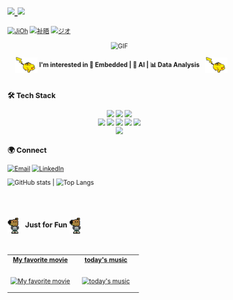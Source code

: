 <h1>
  <a href="https://github.com/gitgio99">
    <img src="https://img.shields.io/badge/gitgio99-c0e07f?style=for-the-badge&logo=pinboard&logoColor=white" height="48" />
    <img src="https://img.shields.io/badge/Name-전지오-c0e07f?style=for-the-badge&logo=github" height="48" />
    
  </a>
</h1>

[![JiOh](https://img.shields.io/badge/𝐉𝐢𝐎𝐡-EN-0b84fe?style=social&logo=pinboard&logoColor=0b84fe)](https://github.com/gitgio99)
[![祉晤](https://img.shields.io/badge/祉晤-CN-dd7469?style=social&logo=pinboard&logoColor=dd7469)](https://github.com/gitgio99)
[![ジオ](https://img.shields.io/badge/ジオ-JP-ffa500?style=social&logo=pinboard&logoColor=ff1493)](https://github.com/gitgio99)


<div align="center">
<img hight="200" width="500" alt="GIF" align="center" src="https://media1.giphy.com/media/v1.Y2lkPTc5MGI3NjExNmFoNDF0czFhbTU2bjlxanI0Z3o3ZTYwaHYya3pqbWNjenI5d3VpYyZlcD12MV9pbnRlcm5hbF9naWZfYnlfaWQmY3Q9Zw/dxn6fRlTIShoeBr69N/giphy.gif">
</div>
<br>

<div align="center">
<p style="margin:0">
  <img src="images/2bullets852%20on%20Planet%20Minecraft.gif" alt="vibe" width="50" style="vertical-align:middle;margin-left:8px;">
  <strong>I'm interested in 🔧 Embedded | 🤖 AI | 📊 Data Analysis</strong>
  <img src="images/2bullets852%20on%20Planet%20Minecraft.gif" alt="vibe" width="50" style="vertical-align:middle;margin-left:8px;">
</p>
</div>
<br>

### 🛠 Tech Stack

<p align="center">
  <!-- Core Languages -->
  <img src="https://img.shields.io/badge/C-00599C?style=for-the-badge&logo=c&logoColor=white"/>
  <img src="https://img.shields.io/badge/C++-00599C?style=for-the-badge&logo=cplusplus&logoColor=white"/>
  <img src="https://img.shields.io/badge/Python-3776AB?style=for-the-badge&logo=python&logoColor=white"/>
  <br/>

  <!-- Embedded + OS/Tools -->
  <img src="https://img.shields.io/badge/STM32-03234B?style=for-the-badge&logo=stmicroelectronics&logoColor=white"/>
  <!-- Keil: 로고 없으면 텍스트형, ARM 로고 대체 or 커스텀 로고 -->
  <img src="https://img.shields.io/badge/Keil_uVision-0083AB?style=for-the-badge&logo=arm&logoColor=white"/>
  <img src="https://img.shields.io/badge/Linux-FCC624?style=for-the-badge&logo=linux&logoColor=black"/>
  <img src="https://img.shields.io/badge/Docker-2496ED?style=for-the-badge&logo=docker&logoColor=white"/>
  <img src="https://img.shields.io/badge/Git-F05032?style=for-the-badge&logo=git&logoColor=white"/>
  <br/>

  <!-- Editors -->
  <img src="https://img.shields.io/badge/VS_Code-007ACC?style=for-the-badge&logo=visualstudiocode&logoColor=white"/>

</p>


### 🌍 Connect
[![Email](https://img.shields.io/badge/Email-wldh0026%40gmail.com-red?style=for-the-badge&logo=gmail&logoColor=white)](mailto:wldh0026@gmail.com)
[![LinkedIn](https://img.shields.io/badge/LinkedIn-Profile-blue?style=for-the-badge&logo=linkedin&logoColor=white)](https://linkedin.com/in/지오-전-58a368362)


![GitHub stats](https://github-readme-stats.vercel.app/api?username=gitgio99&show_icons=true&theme=radical) | ![Top Langs](https://github-readme-stats.vercel.app/api/top-langs/?username=gitgio99&layout=compact&theme=radical)


<br>
<br>

<h3>
  <img src="images/chill-guy-pixel-art.gif" width="28" style="vertical-align:middle;margin-right:8px;" alt="chill pixel">
  Just for Fun
  <img src="images/chill-guy-pixel-art.gif" width="28" style="vertical-align:middle;margin-right:8px;" alt="chill pixel">
</h3>

<br>

<!-- Social -->
<table width="100%" align="center">
<tr>
<td align="center" width="50%">
<a href="https://www.youtube.com/watch?v=CID-sYQNCew&list=RDCID-sYQNCew&start_radio=1">
<strong>My favorite movie</strong>
<br />
<br />

<p>

<img alt="My favorite movie" width="260" height="180" src="images/levi.gif" style="object-fit:cover;">
</a>
</p>

</td>


<td align="center" width="50%">
<a href="https://www.youtube.com/watch?v=n89SKAymNfA&list=RDn89SKAymNfA&start_radio=1">
<strong>today's music</strong>
<br />
<br />


<p>
<img width="260" height="160" alt="today's music" src="https://media0.giphy.com/media/v1.Y2lkPTc5MGI3NjExcWQ0emo0MDVnYjltcHF2Mzk2bTdmYWZzcTFtOTNsbHowbjJsNHhvcSZlcD12MV9pbnRlcm5hbF9naWZfYnlfaWQmY3Q9Zw/ku5EcFe4PNGWA/giphy.gif"  style="object-fit:cover;"> 
</a>
</p>

</td>
</tr>
</table>




